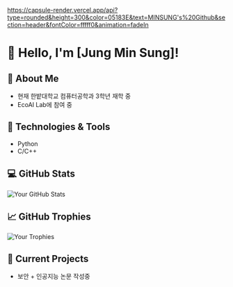 https://capsule-render.vercel.app/api?type=rounded&height=300&color=05183E&text=MINSUNG's%20Github&section=header&fontColor=fffff0&animation=fadeIn

# 👋 Hello, I'm [Jung Min Sung]!

## 🚀 About Me
- 현재 한밭대학교 컴퓨터공학과 3학년 재학 중
- EcoAI Lab에 참여 중 

## 🔧 Technologies & Tools
- Python
- C/C++

## 💻 GitHub Stats
![Your GitHub Stats](https://github-readme-stats.vercel.app/api?username=yourusername&show_icons=true&count_private=true&hide=prs)

## 📈 GitHub Trophies
![Your Trophies](https://github-profile-trophy.vercel.app/?username=yourusername)

## 🌱 Current Projects
- 보안 + 인공지능 논문 작성중
